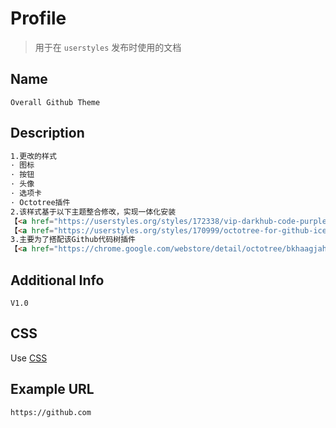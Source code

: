 # Profile
> 用于在 `userstyles` 发布时使用的文档

## Name
```
Overall Github Theme
```

## Description
```html
1.更改的样式
· 图标
· 按钮
· 头像
· 选项卡
· Octotree插件
2.该样式基于以下主题整合修改，实现一体化安装
【<a href="https://userstyles.org/styles/172338/vip-darkhub-code-purple" class='text-decoration: none;'>vip-darkhub-code-purple</a>】
【<a href="https://userstyles.org/styles/170999/octotree-for-github-ice-dark" class='text-decoration: none;'>octotree-for-github-ice-dark</a>】
3.主要为了搭配该Github代码树插件
【<a href="https://chrome.google.com/webstore/detail/octotree/bkhaagjahfmjljalopjnoealnfndnagc?utm_source=chrome-ntp-icon" class='text-decoration: none;'>Octotree</a>】
```

## Additional Info
```
V1.0
```

## CSS
Use [CSS](../themes/Overall-Github-Theme.min.css)

## Example URL
```
https://github.com
```